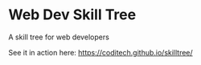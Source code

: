 # Web Dev Skill Tree

A skill tree for web developers

See it in action here: https://coditech.github.io/skilltree/